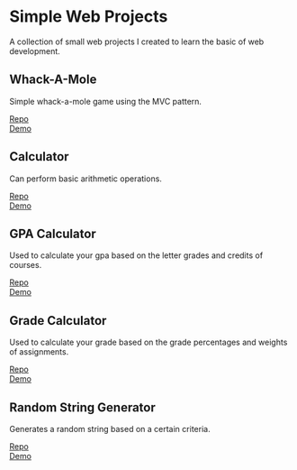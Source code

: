 # Simple Web Projects

A collection of small web projects I created to learn the basic of web development.

## Whack-A-Mole

Simple whack-a-mole game using the MVC pattern.

[Repo](https://github.com/kpham841/whackamole-mvc)<br/>
[Demo](https://kpham841.github.io/whackamole-mvc/)

## Calculator

Can perform basic arithmetic operations. 

[Repo](https://github.com/kpham841/Calculator-JS)<br/>
[Demo](https://kpham841.github.io/Calculator-JS/)

## GPA Calculator

Used to calculate your gpa based on the letter grades and credits of courses.

[Repo](https://github.com/kpham841/gpa_calculator)<br/>
[Demo](https://kpham841.github.io/gpa_calculator/)

## Grade Calculator

Used to calculate your grade based on the grade percentages and weights of assignments.

[Repo](https://github.com/kpham841/grade_calculator)<br/>
[Demo](https://kpham841.github.io/grade_calculator/)

## Random String Generator

Generates a random string based on a certain criteria.

[Repo](https://github.com/kpham841/random_string_generator)<br/>
[Demo](https://kpham841.github.io/random_string_generator/)

